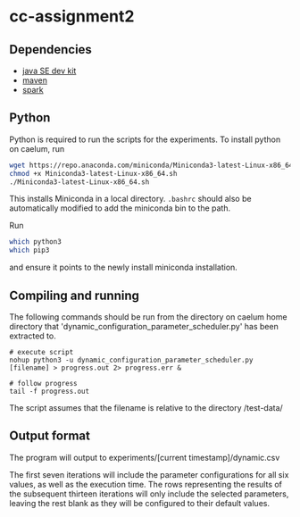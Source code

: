 # cc-assignment2

## Dependencies
* [java SE dev kit](https://www.oracle.com/java/technologies/downloads/)
* [maven](https://maven.apache.org/download.cgi)
* [spark](https://spark.apache.org/downloads.html)

## Python
Python is required to run the scripts for the experiments. To install python on caelum, run

```bash
wget https://repo.anaconda.com/miniconda/Miniconda3-latest-Linux-x86_64.sh 
chmod +x Miniconda3-latest-Linux-x86_64.sh
./Miniconda3-latest-Linux-x86_64.sh
```

This installs Miniconda in a local directory. `.bashrc` should also be automatically modified
to add the miniconda bin to the path.

Run
```bash
which python3
which pip3
```
and ensure it points to the newly install miniconda installation.

## Compiling and running

The following commands should be run from the directory on caelum home directory that 'dynamic_configuration_parameter_scheduler.py' has been extracted to.
```console
# execute script
nohup python3 -u dynamic_configuration_parameter_scheduler.py [filename] > progress.out 2> progress.err &

# follow progress
tail -f progress.out

```

The script assumes that the filename is relative to the directory /test-data/

## Output format
The program will output to experiments/[current timestamp]/dynamic.csv

The first seven iterations will include the parameter configurations for all six values, as well as the execution time.
The rows representing the results of the subsequent thirteen iterations will only include the selected parameters, leaving the rest blank as they will be configured to their default values.